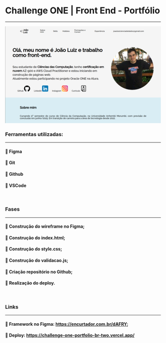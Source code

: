 # Challenge ONE | Front End - Portfólio
---

<p align="center" >
     <img width="600" heigth="600" src="https://github.com/joaoluizcienciadados/challenge-one-portfolio-br/blob/master/assets/tela%20inicial.png">
</p>

###  Ferramentas utilizadas:
---
#### 🔹 Figma
#### 🔹 Git
#### 🔹 Github
#### 🔹 VSCode

<br>

### Fases
---
#### 🔹 Construção do wireframe no Figma;
#### 🔹 Construção do index.html;
#### 🔹 Construção do style.css;
#### 🔹 Construção do validacao.js;
#### 🔹 Criação repositório no Github; 
#### 🔹 Realização do deploy.

<br>

### Links
---
#### 🔹 Framework no Figma: https://encurtador.com.br/dAFRY;
#### 🔹 Deploy: https://challenge-one-portfolio-br-two.vercel.app/


